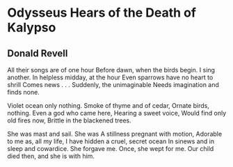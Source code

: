 # Odysseus Hears of the Death of Kalypso
## Donald Revell
All their songs are of one hour
Before dawn, when the birds begin.
I sing another.
In helpless midday, at the hour
Even sparrows have no heart to shrill
Comes news . . . Suddenly, the unimaginable
Needs imagination and finds none.

Violet ocean only nothing.
Smoke of thyme and of cedar,
Ornate birds, nothing.
Even a god who came here,
Hearing a sweet voice,
Would find only old fires now,
Brittle in the blackened trees.

She was mast and sail. She was
A stillness pregnant with motion,
Adorable to me as, all my life,
I have hidden a cruel, secret ocean
In sinews and in sleep and cowardice.
She forgave me. Once, she wept for me.
Our child died then, and she is with him.